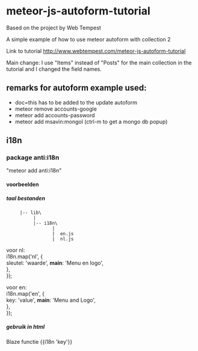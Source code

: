 # meteor-js-autoform-tutorial
Based on the project by Web Tempest

A simple example of how to use meteor autoform with collection 2

Link to tutorial http://www.webtempest.com/meteor-js-autoform-tutorial

Main change: I use "Items" instead of "Posts" for the main collection in the tutorial and I changed the field names.


## remarks for autoform example used:

* doc=this has to be added to the update autoform
* meteor remove accounts-google
* meteor add accounts-password
* meteor add msavin:mongol (ctrl-m to get a mongo db popup)
  
## i18n

### package anti:i18n   
 "meteor add anti:i18n"   
 
#### voorbeelden

##### taal bestanden
	     |-- lib\ 
	          |
	          |-- i18n\ 
	                 |
	                 |  en.js 
	                 |  nl.js
voor nl:    
i18n.map('nl', {   
  sleutel: 'waarde',
  **main**: 'Menu en logo',    
  },   
});   
  
voor en:    
i18n.map('en', {   
  key: 'value',
  **main**: 'Menu and Logo',    
  },   
});   
  
  
##### gebruik in html

Blaze functie {{i18n 'key'}}   

<template name="main">   
	<h1>{{i18n '**main**'}}</h1>   
	.....

##### gebruik in javascript

functie i18n('key');   

console.log('main: ' + i18n('**main**'));     

